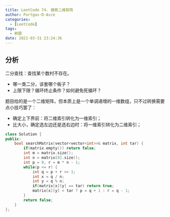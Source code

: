 ```yaml
---
title: LeetCode 74. 搜索二维矩阵
author: Portgas·D·Asce
categories:
  - [LeetCode]
tags:
  - 刷题
date: 2021-03-31 23:24:36
---
```


<!--more-->
## 分析

二分查找：查找某个数村不存在。
- 哪一类二分，该套哪个板子？
- 上限下限？循环终止条件？如何避免死循环？

题目给的是一个二维矩阵，但本质上是一个单调递增的一维数组，只不过转换需要点小技巧罢了：
- 确定上下界前：将二维索引转化为一维索引；
- 比大小，确定选左边还是选右边时：将一维索引转化为二维索引；

```cpp
class Solution {
public:
    bool searchMatrix(vector<vector<int>>& matrix, int tar) {
        if(matrix.empty()) return false;
        int m = matrix.size();
        int n = matrix[0].size();
        int p = 0, r = m * n - 1;
        while(p <= r) {
            int q = p + r >> 1;
            int x = q / n;
            int y = q % n;
            if(matrix[x][y] == tar) return true;
            matrix[x][y] < tar ? p = q + 1 : r = q - 1;
        }
        return false;
    }
};
```
